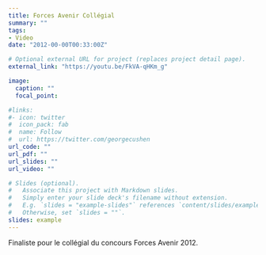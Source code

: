 ```yaml
---
title: Forces Avenir Collégial
summary: ""
tags:
- Video
date: "2012-00-00T00:33:00Z"

# Optional external URL for project (replaces project detail page).
external_link: "https://youtu.be/FkVA-qHKm_g"

image:
  caption: ""
  focal_point:

#links:
#- icon: twitter
#  icon_pack: fab
#  name: Follow
#  url: https://twitter.com/georgecushen
url_code: ""
url_pdf: ""
url_slides: ""
url_video: ""

# Slides (optional).
#   Associate this project with Markdown slides.
#   Simply enter your slide deck's filename without extension.
#   E.g. `slides = "example-slides"` references `content/slides/example-slides.md`.
#   Otherwise, set `slides = ""`.
slides: example
---
```


Finaliste pour le collégial du concours Forces Avenir 2012.
